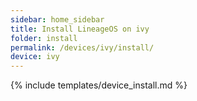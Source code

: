 ```yaml
---
sidebar: home_sidebar
title: Install LineageOS on ivy
folder: install
permalink: /devices/ivy/install/
device: ivy
---
```

{% include templates/device_install.md %}

